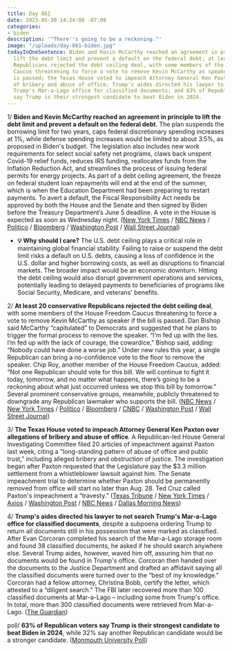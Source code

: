 ```yaml
---
title: Day 861
date: 2023-05-30 14:24:00 -07:00
categories:
- biden
description: '"There''s going to be a reckoning."'
image: "/uploads/day-861-biden.jpg"
todayInOneSentence: Biden and Kevin McCarthy reached an agreement in principle to
  lift the debt limit and prevent a default on the federal debt; at least 20 conservative
  Republicans rejected the debt ceiling deal, with some members of the House Freedom
  Caucus threatening to force a vote to remove Kevin McCarthy as speaker if the bill
  is passed; the Texas House voted to impeach Attorney General Ken Paxton over allegations
  of bribery and abuse of office; Trump's aides directed his lawyer to not search
  Trump's Mar-a-Lago office for classified documents; and 63% of Republican voters
  say Trump is their strongest candidate to beat Biden in 2024.
---
```


1/ **Biden and Kevin McCarthy reached an agreement in principle to lift the debt limit and prevent a default on the federal debt**. The plan suspends the borrowing limit for two years, caps federal discretionary spending increases at 1%, while defense spending increases would be limited to about 3.5%, as proposed in Biden's budget. The legislation also includes new work requirements for select social safety net programs, claws back unspent Covid-19 relief funds, reduces IRS funding, reallocates funds from the Inflation Reduction Act, and streamlines the process of issuing federal permits for energy projects. As part of a debt ceiling agreement, the freeze on federal student loan repayments will end at the end of the summer, which is when the Education Department had been preparing to restart payments. To avert a default, the Fiscal Responsibility Act needs be approved by both the House and the Senate and then signed by Biden before the Treasury Department’s June 5 deadline. A vote in the House is expected as soon as Wednesday night. ([New York Times](https://www.nytimes.com/2023/05/27/us/politics/debt-ceiling-deal.html) / [NBC News](https://www.nbcnews.com/politics/congress/biden-mccarthy-complete-debt-ceiling-agreement-sunday-jeffries-tells-d-rcna86191) / [Politico](https://www.politico.com/news/2023/05/28/6-pillars-of-the-debt-ceiling-deal-00099108) / [Bloomberg](https://www.bloomberg.com/news/articles/2023-05-28/key-takeaways-from-deal-biden-gop-sealed-to-avert-us-default?srnd=premium&sref=MIBMEEoj) / [Washington Post](https://www.washingtonpost.com/business/2023/05/27/raise-debt-ceiling-budget/) / [Wall Street Journal](https://www.wsj.com/articles/debt-ceiling-deal-does-little-to-change-direction-of-federal-spending-economy-d613388?mod=hp_lead_pos2))

* **💡 Why should I care?** The U.S. debt ceiling plays a critical role in maintaining global financial stability. Failing to raise or suspend the debt limit risks a default on U.S. debts, causing a loss of confidence in the U.S. dollar and higher borrowing costs, as well as disruptions to financial markets. The broader impact would be an economic downturn. Hitting the debt ceiling would also disrupt government operations and services, potentially leading to delayed payments to beneficiaries of programs like Social Security, Medicare, and veterans' benefits.

2/ **At least 20 conservative Republicans rejected the debt ceiling deal**, with some members of the House Freedom Caucus threatening to force a vote to remove Kevin McCarthy as speaker if the bill is passed. Dan Bishop said McCarthy “capitulated” to Democrats and suggested that he plans to trigger the formal process to remove the speaker. “I’m fed up with the lies. I’m fed up with the lack of courage, the cowardice,” Bishop said, adding: “Nobody could have done a worse job.” Under new rules this year, a single Republican can bring a no-confidence vote to the floor to remove the speaker. Chip Roy, another member of the House Freedom Caucus, added: “Not one Republican should vote for this bill. We will continue to fight it today, tomorrow, and no matter what happens, there’s going to be a reckoning about what just occurred unless we stop this bill by tomorrow.” Several prominent conservative groups, meanwhile, publicly threatened to downgrade any Republican lawmaker who supports the bill. ([NBC News](https://www.nbcnews.com/politics/congress/far-right-members-unhappy-debt-deal-float-threatening-mccarthys-speake-rcna86797) / [New York Times](https://www.nytimes.com/2023/05/30/us/debt-limit-bill-house-rules-committee.html) / [Politico](https://www.politico.com/news/2023/05/30/dan-bishop-mccarthy-debt-limit-00099262) / [Bloomberg](https://www.bloomberg.com/news/articles/2023-05-30/republican-hard-liners-threaten-reckoning-for-debt-limit-deal?srnd=premium&sref=MIBMEEoj) / [CNBC](https://www.cnbc.com/2023/05/30/debt-ceiling-deal-updates.html) / [Washington Post](https://www.washingtonpost.com/business/2023/05/30/debt-ceiling-republicans-house-mccarthy/) / [Wall Street Journal](https://www.wsj.com/articles/biden-and-mccarthys-debt-ceiling-deal-faces-crucial-first-test-in-house-8ae0140e?mod=hp_lead_pos3))

3/ **The Texas House voted to impeach Attorney General Ken Paxton over allegations of bribery and abuse of office**. A Republican-led House General Investigating Committee filed 20 articles of impeachment against Paxton last week, citing a "long-standing pattern of abuse of office and public trust," including alleged bribery and obstruction of justice. The investigation began after Paxton requested that the Legislature pay the $3.3 million settlement from a whistleblower lawsuit against him. The Senate impeachment trial to determine whether Paxton should be permanently removed from office will start no later than Aug. 28. Ted Cruz called Paxton's impeachment a “travesty.” ([Texas Tribune](https://www.texastribune.org/2023/05/27/ken-paxton-impeached-texas-attorney-general/) / [New York Times](https://www.nytimes.com/live/2023/05/27/us/texas-paxton-impeachment) / [Axios](https://www.axios.com/2023/05/27/texas-ag-ken-paxton-impeached) / [Washington Post](https://www.washingtonpost.com/nation/2023/05/27/texas-impeachment-paxton-attorney-general-vote/) / [NBC News](https://www.nbcnews.com/politics/politics-news/impeachment-trial-texas-ag-ken-paxton-begin-no-later-august-28-rcna86727) / [Dallas Morning News](https://www.dallasnews.com/news/politics/2023/05/27/donald-trump-ted-cruz-stand-with-texas-ag-ken-paxton-as-impeachment-vote-about-to-begin/))

4/ **Trump's aides directed his lawyer to not search Trump's Mar-a-Lago office for classified documents**, despite a subpoena ordering Trump to return all documents still in his possession that were marked as classified. After Evan Corcoran completed his search of the Mar-a-Lago storage room and found 38 classified documents, he asked if he should search anywhere else. Several Trump aides, however, waved him off, assuring him that no documents would be found in Trump's office. Corcoran then handed over the documents to the Justice Department and drafted an affidavit saying all the classified documents were turned over to the “best of my knowledge.” Corcoran had a fellow attorney, Christina Bobb, certify the letter, which attested to a “diligent search." The FBI later recovered more than 100 classified documents at Mar-a-Lago – including some from Trump's office. In total, more than 300 classified documents were retrieved from Mar-a-Lago. ([The Guardian](https://www.theguardian.com/us-news/2023/may/30/evan-corcoran-trump-lawyer-waved-off-secret-document-search))

poll/ **63% of Republican voters say Trump is their strongest candidate to beat Biden in 2024**, while 32% say another Republican candidate would be a stronger candidate. ([Monmouth University Poll](https://www.monmouth.edu/polling-institute/reports/monmouthpoll_US_053023/))